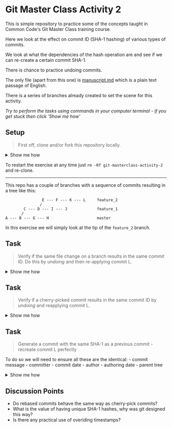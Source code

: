 # Git Master Class Activity 2 

This is simple repository to practice some of the concepts taught in Common Code's Git Master Class training course.

Here we look at the effect on commit ID (SHA-1 hashing) of various types of commits.

We look at what the dependencies of the hash operation are and see if we can re-create a certain commit SHA-1.

There is chance to practice undoing commits.

The only file (apart from this one) is [manuscript.md](https://github.com/commoncode/git-masterclass-activity-1/blob/master/manuscript.md) which is a plain text passage of English.

There is a series of branches already created to set the scene for this activity.

_Try to perform the tasks using commands in your computer terminal - if you get stuck then click 'Show me how'_ 

## Setup

> First off, clone and/or fork this repository locally.

<details><summary>Show me how</summary>
    
    mkdir commoncode
    cd commoncode
    git clone git@github.com:commoncode/git-masterclass-activity-2.git
    cd git-masterclass-activity-2
    
</details>

To restart the exercise at any time just `rm -Rf git-masterclass-activity-2` and re-clone.

-------------------------

This repo has a couple of branches with a sequence of commits resulting in a tree like this:

```
                E --- F --- K --- L     feature_2
               /
        C --- D --- I --- J             feature_1
       /
A --- B --- G --- H                     master

```

In this exercise we will simply look at the tip of the `feature_2` branch.

## Task
>Verify if the same file change on a branch results in the same commit ID.  Do this by _undoing_ and then re-applying commit L.

<details><summary>Show me how</summary>

    git checkout feature_2

    # Copy the last commit info
    git log -n 1 > L.txt

    # See the last change
    git diff HEAD~1

    # Undo the last commit
    git reset --hard HEAD~1

    # Manually redo the commit - s/George/Gary in vim manuscript.md 
    # check the unstaged change then check in
    git diff
    git add manuscript.md 
    git commit -m "L - Gary"

    # Compare the changes
    git log -n 1 > L1.txt
    diff L1.txt L.txt

</details>

## Task
>Verify if a cherry-picked commit results in the same commit ID by _undoing_ and reapplying commit L.

<details><summary>Show me how</summary>

    git checkout feature_2

    # Copy the last commit info
    git log -n 1 > L.txt

    # See the last change
    git diff HEAD~1

    # Undo the last commit
    git reset --hard HEAD~1

    git cherry-pick 324c9754d092a8a279714be5bf015ffbcf659c3a

    # Compare the changes
    git log -n 1 > L2.txt
    diff L2.txt L.txt

</details>

## Task
>Generate a commit with the same SHA-1 as a previous commit - recreate commit L perfectly

To do so we will need to ensure all these are the identical:
    - commit message
    - committer
    - commit date
    - author
    - authoring date
    - parent tree

<details><summary>Show me how</summary>

    git checkout feature_2

    # Copy the last commit info with full details
    git log --pretty=fuller -n 1 > LF.txt

    # Undo the last commit
    git reset --hard HEAD~1

    # Manually redo the commit - s/George/Gary in vim manuscript.md 
    # check the unstaged change then check in
    git diff
    git add manuscript.md 

    # see https://git-scm.com/docs/git-commit-tree
    GIT_COMMITTER_DATE="Fri May 31 17:09:41 2019 +1000" GIT_AUTHOR_DATE="Fri May 31 17:09:41 2019 +1000" GIT_COMMITTER_NAME="Justin Hopkins" GIT_COMMITTER_EMAIL="justin@commoncode.io" GIT_AUTHOR_NAME="Justin Hopkins" GIT_AUTHOR_EMAIL="justin@commoncode.io" git commit -m "L - Gary"
    # Compare the changes
    git log --pretty=fuller -n 1 > LF1.txt
    diff LF1.txt LF.txt

</details>

## Discussion Points
- Do rebased commits behave the same way as cherry-pick commits?
- What is the value of having unique SHA-1 hashes, why was git designed this way?
- Is there any practical use of overiding timestamps?
